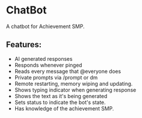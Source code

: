 
# ChatBot

A chatbot for Achievement SMP.

## Features:
- AI generated responses
- Responds whenever pinged
- Reads every message that @everyone does
- Private prompts via /prompt or dm
- Remote restarting, memory wiping and updating.
- Shows typing indicator when generating response
- Shows the text as it's being generated
- Sets status to indicate the bot's state.
- Has knowledge of the achievement SMP.